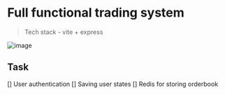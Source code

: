 # Full functional trading system

> Tech stack - vite + express

![image](https://github.com/user-attachments/assets/c0020f00-dce5-4d96-8b5f-157495856b26)

## Task

[] User authentication
[] Saving user states
[] Redis for storing orderbook
